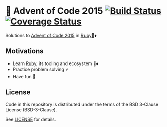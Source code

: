 # :christmas_tree: Advent of Code 2015 [![Build Status][build-badge]][action-link] [![Coverage Status][codecov-badge]][codecov-link]

Solutions to [Advent of Code 2015] in [Ruby][ruby]:gem::diamonds:

## Motivations

- Learn [Ruby][ruby], its tooling and ecosystem :gem::diamonds:
- Practice problem solving :zap:
- Have fun :slightly_smiling_face:

## License

Code in this repository is distributed under the terms of the BSD 3-Clause
License (BSD-3-Clause).

See [LICENSE] for details.

[build-badge]: https://github.com/scorphus/advent-of-code-2015/workflows/Ruby/badge.svg
[action-link]: https://github.com/scorphus/advent-of-code-2015/actions?query=workflow%3ARuby
[codecov-badge]: https://codecov.io/gh/scorphus/advent-of-code-2015/branch/main/graph/badge.svg
[codecov-link]: https://codecov.io/gh/scorphus/advent-of-code-2015
[advent of code 2015]: https://adventofcode.com/2015
[ruby]: https://www.ruby-lang.org/
[license]: LICENSE
